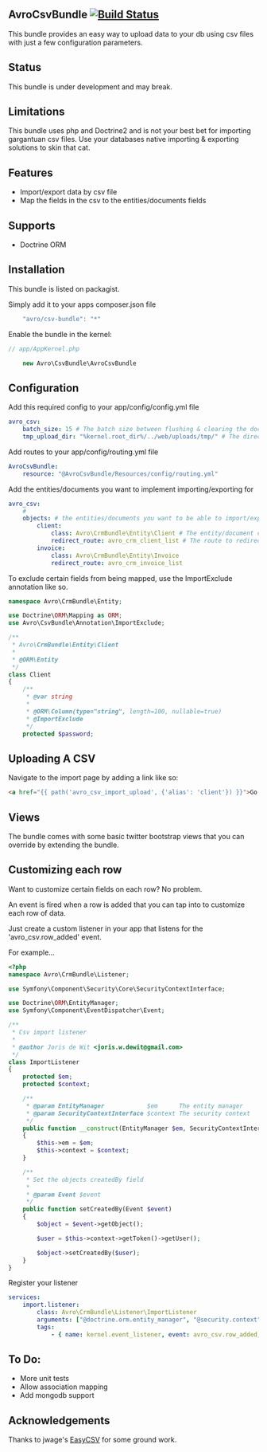 AvroCsvBundle [![Build Status](https://travis-ci.org/jdewit/AvroCsvBundle.png?branch=master)](https://travis-ci.org/jdewit/AvroCsvBundle)
-------------------

This bundle provides an easy way to upload data to your db using csv files with 
just a few configuration parameters.  

Status
------

This bundle is under development and may break.

Limitations
-----------

This bundle uses php and Doctrine2 and is not your best bet for 
importing gargantuan csv files. Use your databases native importing & exporting 
solutions to skin that cat.  

Features
--------

- Import/export data by csv file
- Map the fields in the csv to the entities/documents fields

Supports
--------
- Doctrine ORM

Installation
------------

This bundle is listed on packagist.

Simply add it to your apps composer.json file

``` js
    "avro/csv-bundle": "*"
```

Enable the bundle in the kernel:

``` php
// app/AppKernel.php

    new Avro\CsvBundle\AvroCsvBundle
```

Configuration
-------------

Add this required config to your app/config/config.yml file

``` yaml
avro_csv:
    batch_size: 15 # The batch size between flushing & clearing the doctrine object manager
    tmp_upload_dir: "%kernel.root_dir%/../web/uploads/tmp/" # The directory to upload the csv files to
```

Add routes to your app/config/routing.yml file

``` yaml
AvroCsvBundle:
    resource: "@AvroCsvBundle/Resources/config/routing.yml"
```

Add the entities/documents you want to implement importing/exporting for

``` yaml
avro_csv:
    # 
    objects: # the entities/documents you want to be able to import/export data with 
        client:
            class: Avro\CrmBundle\Entity\Client # The entity/document class
            redirect_route: avro_crm_client_list # The route to redirect to after import
        invoice:
            class: Avro\CrmBundle\Entity\Invoice
            redirect_route: avro_crm_invoice_list
```

To exclude certain fields from being mapped, use the ImportExclude annotation like so.

```php
namespace Avro\CrmBundle\Entity;

use Doctrine\ORM\Mapping as ORM;
use Avro\CsvBundle\Annotation\ImportExclude;

/**
 * Avro\CrmBundle\Entity\Client
 *
 * @ORM\Entity
 */
class Client
{
    /**
     * @var string
     *
     * @ORM\Column(type="string", length=100, nullable=true)
     * @ImportExclude
     */
    protected $password;

```

Uploading A CSV
---------------

Navigate to the import page by adding a link like so:

``` html
<a href="{{ path('avro_csv_import_upload', {'alias': 'client'}) }}">Go to import page</a>
```

Views
-----

The bundle comes with some basic twitter bootstrap views that you can 
override by extending the bundle.

Customizing each row
--------------------

Want to customize certain fields on each row? No problem.

An event is fired when a row is added that you can tap into to customize each row of data.

Just create a custom listener in your app that listens for the 'avro_csv.row_added' event.

For example...

``` php
<?php
namespace Avro\CrmBundle\Listener;

use Symfony\Component\Security\Core\SecurityContextInterface;

use Doctrine\ORM\EntityManager;
use Symfony\Component\EventDispatcher\Event;

/**
 * Csv import listener
 *
 * @author Joris de Wit <joris.w.dewit@gmail.com>
 */
class ImportListener
{
    protected $em;
    protected $context;

    /**
     * @param EntityManager            $em      The entity manager
     * @param SecurityContextInterface $context The security context
     */
    public function __construct(EntityManager $em, SecurityContextInterface $context)
    {
        $this->em = $em;
        $this->context = $context;
    }

    /**
     * Set the objects createdBy field
     *
     * @param Event $event
     */
    public function setCreatedBy(Event $event)
    {
        $object = $event->getObject();

        $user = $this->context->getToken()->getUser();

        $object->setCreatedBy($user);
    }
}
```

Register your listener

``` yaml
services:
    import.listener:
        class: Avro\CrmBundle\Listener\ImportListener
        arguments: ["@doctrine.orm.entity_manager", "@security.context"]
        tags:
            - { name: kernel.event_listener, event: avro_csv.row_added, method: setCreatedBy }
```

To Do:
------

- More unit tests
- Allow association mapping 
- Add mongodb support

Acknowledgements
----------------

Thanks to jwage's <a href="https://github.com/jwage/EasyCSV">EasyCSV</a> for some ground work.

